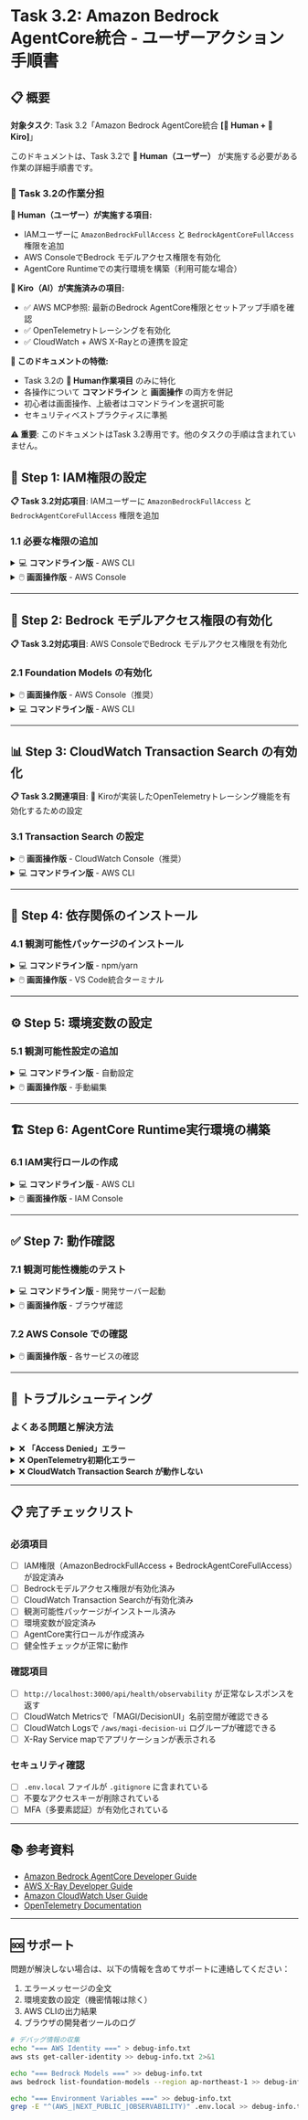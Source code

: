 # Task 3.2: Amazon Bedrock AgentCore統合 - ユーザーアクション手順書

## 📋 概要

**対象タスク**: Task 3.2「Amazon Bedrock AgentCore統合 **[👤 Human + 🤖 Kiro]**」

このドキュメントは、Task 3.2で **👤 Human（ユーザー）** が実施する必要がある作業の詳細手順書です。

### 🎯 Task 3.2の作業分担

**👤 Human（ユーザー）が実施する項目:**
- IAMユーザーに `AmazonBedrockFullAccess` と `BedrockAgentCoreFullAccess` 権限を追加
- AWS ConsoleでBedrock モデルアクセス権限を有効化  
- AgentCore Runtimeでの実行環境を構築（利用可能な場合）

**🤖 Kiro（AI）が実施済みの項目:**
- ✅ AWS MCP参照: 最新のBedrock AgentCore権限とセットアップ手順を確認
- ✅ OpenTelemetryトレーシングを有効化
- ✅ CloudWatch + AWS X-Rayとの連携を設定

**🎯 このドキュメントの特徴:**
- Task 3.2の **👤 Human作業項目** のみに特化
- 各操作について **コマンドライン** と **画面操作** の両方を併記
- 初心者は画面操作、上級者はコマンドラインを選択可能
- セキュリティベストプラクティスに準拠

**⚠️ 重要**: このドキュメントはTask 3.2専用です。他のタスクの手順は含まれていません。

## 🚀 Step 1: IAM権限の設定

**📋 Task 3.2対応項目**: IAMユーザーに `AmazonBedrockFullAccess` と `BedrockAgentCoreFullAccess` 権限を追加

### 1.1 必要な権限の追加

<details>
<summary>💻 <strong>コマンドライン版</strong> - AWS CLI</summary>

```bash
# 現在のユーザー名を確認
aws sts get-caller-identity --query 'Arn' --output text

# 必要なポリシーをアタッチ
aws iam attach-user-policy \
  --user-name YOUR_USERNAME \
  --policy-arn arn:aws:iam::aws:policy/AmazonBedrockFullAccess

aws iam attach-user-policy \
  --user-name YOUR_USERNAME \
  --policy-arn arn:aws:iam::aws:policy/BedrockAgentCoreFullAccess

# 権限の確認
aws iam list-attached-user-policies --user-name YOUR_USERNAME
```

**メリット:** 一括で権限設定が完了、スクリプト化可能
</details>

<details>
<summary>🖱️ <strong>画面操作版</strong> - AWS Console</summary>

1. **IAM Console にアクセス**
   - [IAM Console](https://console.aws.amazon.com/iam/) を開く
   - 左メニューから「Users（ユーザー）」を選択

2. **ユーザーの選択**
   - 現在使用中のユーザー（例：`magi-developer`）をクリック

3. **権限の追加**
   - 「Permissions（アクセス許可）」タブを選択
   - 「Add permissions（アクセス許可を追加）」をクリック
   - 「Attach policies directly（ポリシーを直接アタッチ）」を選択

4. **必要なポリシーを検索・選択**
   - 検索ボックスに「BedrockFullAccess」と入力
   - ✅ `AmazonBedrockFullAccess`（Amazon Bedrock フルアクセス）をチェック
   - 検索ボックスに「BedrockAgentCore」と入力  
   - ✅ `BedrockAgentCoreFullAccess`（Bedrock AgentCore フルアクセス）をチェック

5. **権限の適用**
   - 「Add permissions（アクセス許可を追加）」をクリック
   - 完了を確認

**メリット:** 視覚的に確認でき、権限の詳細も同時に確認可能
</details>

---

## 🤖 Step 2: Bedrock モデルアクセス権限の有効化

**📋 Task 3.2対応項目**: AWS ConsoleでBedrock モデルアクセス権限を有効化

### 2.1 Foundation Models の有効化

<details>
<summary>🖱️ <strong>画面操作版</strong> - AWS Console（推奨）</summary>

1. **Amazon Bedrock Console にアクセス**
   - [Amazon Bedrock Console](https://console.aws.amazon.com/bedrock/) を開く
   - リージョンが「**Asia Pacific (Tokyo) ap-northeast-1**」になっていることを確認
   - **💡 新しいUI**: 2025年のAWS Management Console視覚的アップデートが適用済み

2. **Model catalog の確認**
   - 左メニューから「**Model catalog（モデルカタログ）**」を選択
   - または「**Playgrounds（プレイグラウンド）**」→「**Chat（チャット）**」を選択
   
   **💡 2025年の変更点**: 「Model access（モデルアクセス）」ページは廃止されました

3. **必要なモデルを有効化**

   **🚀 2025年10月最新情報**: Amazon Bedrockでは、**全てのサーバーレス基盤モデルが自動有効化**されるようになりました！

   **自動利用可能なモデル（Automatic Enablement）:**
   - ✅ **Amazon Titan Text G1 - Express** - 即座に利用可能
   - ✅ **Meta Llama モデル** - 即座に利用可能  
   - ✅ **OpenAI GPT-OSS モデル** - 即座に利用可能
   - ✅ **Mistral AI モデル** - 即座に利用可能
   - ✅ **その他サーバーレスモデル** - 即座に利用可能
   
   **一回限りの使用フォーム提出が必要:**
   - 🔄 **Anthropic Claude 3.5 Sonnet** - 初回利用時のみ使用フォーム提出
   - 🔄 **Anthropic Claude 3 Haiku** - 初回利用時のみ使用フォーム提出

4. **Anthropicモデルの初回設定（一回限り）**
   - **Playgrounds（プレイグラウンド）** → **Chat（チャット）** を選択
   - Model selector（モデル選択）から「**Anthropic Claude 3.5 Sonnet**」を選択
   - 初回利用時に「**Usage form（使用フォーム）**」が表示される場合:
     - **Use case（ユースケース）**: 「AI decision support system development」
     - **Organization details（組織詳細）**: 適切に入力
     - 「**Submit（送信）**」をクリック
   - ✅ **重要**: 組織管理アカウントで提出すると、全メンバーアカウントで自動有効化

5. **モデル利用可能性の確認**
   - **Model catalog（モデルカタログ）** または **Playgrounds（プレイグラウンド）** で確認
   - 全モデルが「**Available（利用可能）**」と表示されることを確認
   - 手動での「Request access（アクセス要求）」は不要

**メリット:** モデルの詳細情報を確認しながら選択可能
</details>

<details>
<summary>💻 <strong>コマンドライン版</strong> - AWS CLI</summary>

```bash
# 利用可能なモデル一覧を確認
aws bedrock list-foundation-models --region ap-northeast-1

# 特定のモデルの詳細確認
aws bedrock get-foundation-model \
  --model-identifier anthropic.claude-3-5-sonnet-20241022-v2:0 \
  --region ap-northeast-1

# モデルアクセス状況の確認
aws bedrock list-model-customization-jobs --region ap-northeast-1
```

**💡 2025年の変更**: CLI経由でのモデルアクセス許可は不要になりました（自動有効化のため）
</details>

---

## 📊 Step 3: CloudWatch Transaction Search の有効化

**📋 Task 3.2関連項目**: 🤖 Kiroが実装したOpenTelemetryトレーシング機能を有効化するための設定

### 3.1 Transaction Search の設定

<details>
<summary>🖱️ <strong>画面操作版</strong> - CloudWatch Console（推奨）</summary>

1. **CloudWatch Console にアクセス**
   - [CloudWatch Console](https://console.aws.amazon.com/cloudwatch/) を開く
   - リージョンが「**Asia Pacific (Tokyo) ap-northeast-1**」になっていることを確認
   - **💡 新しいUI**: 2025年の視覚的アップデートが適用済み（より読みやすく、モダンなデザイン）

2. **Transaction Search の有効化**
   - 左メニューから「**Application Signals（アプリケーションシグナル）**」→「**Transaction Search（トランザクション検索）**」を選択
   - 「**Enable Transaction Search（Transaction Searchを有効化）**」をクリック

3. **設定の調整**
   - ✅ **Ingest spans as structured logs（スパンを構造化ログとして取り込む）** をチェック
   - **Percentage of spans to index（インデックス化するスパンの割合）** を設定:
     - 開発環境: `100%`（全てのトレースを記録）
     - 本番環境: `1%`（無料枠、通常は十分）
     - 高負荷環境: `5-10%`（詳細分析が必要な場合）
   
   **💰 2025年料金情報**: 1%のスパンインデックス化は無料で利用可能

4. **有効化の完了**
   - 「**Enable（有効化）**」をクリック
   - ⏱️ **重要**: 設定完了まで約10分待機が必要です
   - **Visual Editor（ビジュアルエディター）** が利用可能になります

**メリット:** 設定内容を視覚的に確認でき、コスト影響も理解しやすい
</details>

<details>
<summary>💻 <strong>コマンドライン版</strong> - AWS CLI</summary>

```bash
# CloudWatch Logs リソースポリシーの作成
aws logs put-resource-policy \
  --policy-name TransactionSearchXRayAccess \
  --policy-document '{
    "Version": "2012-10-17",
    "Statement": [{
      "Sid": "TransactionSearchXRayAccess",
      "Effect": "Allow", 
      "Principal": {"Service": "xray.amazonaws.com"},
      "Action": "logs:PutLogEvents",
      "Resource": [
        "arn:aws:logs:ap-northeast-1:*:log-group:/aws/spans:*",
        "arn:aws:logs:ap-northeast-1:*:log-group:/aws/application-signals/data:*"
      ]
    }]
  }'

# X-Ray トレースセグメントの送信先設定
aws xray update-trace-segment-destination \
  --destination CloudWatchLogs \
  --region ap-northeast-1

# インデックス化ルールの設定（開発環境: 100%）
aws xray update-indexing-rule \
  --name "Default" \
  --rule '{"Probabilistic": {"DesiredSamplingPercentage": 100}}' \
  --region ap-northeast-1
```

**メリット:** 自動化可能、設定の再現性が高い
</details>

---

## 🔧 Step 4: 依存関係のインストール

### 4.1 観測可能性パッケージのインストール

<details>
<summary>💻 <strong>コマンドライン版</strong> - npm/yarn</summary>

```bash
# 依存関係のインストール
npm install

# または yarn を使用する場合
yarn install

# インストール確認
npm list @opentelemetry/api @aws-sdk/client-cloudwatch aws-xray-sdk-core
```

**メリット:** 高速、バッチ処理可能
</details>

<details>
<summary>🖱️ <strong>画面操作版</strong> - VS Code統合ターミナル</summary>

1. **VS Code でプロジェクトを開く**
   - VS Code を起動
   - 「File」→「Open Folder」でプロジェクトフォルダを選択

2. **統合ターミナルを開く**
   - 「Terminal」→「New Terminal」をクリック
   - または `Ctrl+Shift+`` (バッククォート) を押下

3. **依存関係のインストール**
   - ターミナルに `npm install` と入力してEnter
   - インストール進行状況を視覚的に確認

4. **インストール完了の確認**
   - `node_modules` フォルダが作成されていることを確認
   - `package-lock.json` が更新されていることを確認

**メリット:** 進行状況が見える、エラー時の対処が分かりやすい
</details>

---

## ⚙️ Step 5: 環境変数の設定

### 5.1 観測可能性設定の追加

<details>
<summary>💻 <strong>コマンドライン版</strong> - 自動設定</summary>

```bash
# 観測可能性設定テンプレートをメインファイルに追加
cat .env.local.observability.template >> .env.local

# 重複行の削除（必要に応じて）
sort .env.local | uniq > .env.local.tmp && mv .env.local.tmp .env.local

# 設定内容の確認
grep -E "^(OBSERVABILITY|OTEL|XRAY|CLOUDWATCH)" .env.local
```
</details>

<details>
<summary>🖱️ <strong>画面操作版</strong> - 手動編集</summary>

1. **設定テンプレートを開く**
   - VS Code で `.env.local.observability.template` を開く
   - 内容を全選択してコピー（Ctrl+A → Ctrl+C）

2. **メイン設定ファイルに追加**
   - `.env.local` ファイルを開く（存在しない場合は新規作成）
   - ファイルの末尾に移動
   - コピーした内容を貼り付け（Ctrl+V）

3. **必要な値を設定**
   ```env
   # AWS基本設定
   AWS_REGION=ap-northeast-1
   AWS_ACCESS_KEY_ID=your_access_key_here
   AWS_SECRET_ACCESS_KEY=your_secret_key_here
   
   # 観測可能性設定
   OBSERVABILITY_ENABLED=true
   OTEL_ENABLED=true
   XRAY_ENABLED=true
   CLOUDWATCH_ENABLED=true
   ```

4. **ファイルを保存**
   - Ctrl+S で保存

**メリット:** 各設定項目の意味を理解しながら設定可能
</details>

---

## 🏗️ Step 6: AgentCore Runtime実行環境の構築

### 6.1 IAM実行ロールの作成

<details>
<summary>💻 <strong>コマンドライン版</strong> - AWS CLI</summary>

```bash
# アカウントIDの取得
export AWS_ACCOUNT_ID=$(aws sts get-caller-identity --query Account --output text)

# 信頼ポリシーファイルの作成
cat > agentcore-trust-policy.json << EOF
{
  "Version": "2012-10-17",
  "Statement": [{
    "Sid": "AssumeRolePolicy",
    "Effect": "Allow",
    "Principal": {"Service": "bedrock-agentcore.amazonaws.com"},
    "Action": "sts:AssumeRole",
    "Condition": {
      "StringEquals": {"aws:SourceAccount": "$AWS_ACCOUNT_ID"},
      "ArnLike": {"aws:SourceArn": "arn:aws:bedrock-agentcore:ap-northeast-1:$AWS_ACCOUNT_ID:*"}
    }
  }]
}
EOF

# IAMロールの作成
aws iam create-role \
  --role-name MAGIAgentCoreExecutionRole \
  --assume-role-policy-document file://agentcore-trust-policy.json

# 実行ポリシーのアタッチ
aws iam attach-role-policy \
  --role-name MAGIAgentCoreExecutionRole \
  --policy-arn arn:aws:iam::aws:policy/service-role/AmazonBedrockAgentCoreExecutionRolePolicy
```
</details>

<details>
<summary>🖱️ <strong>画面操作版</strong> - IAM Console</summary>

1. **IAM Console にアクセス**
   - [IAM Console](https://console.aws.amazon.com/iam/) を開く
   - 左メニューから「Roles（ロール）」を選択

2. **新しいロールの作成**
   - 「Create role（ロールを作成）」をクリック
   - **Trusted entity type（信頼されたエンティティタイプ）**: `AWS service`
   - **Use case（ユースケース）**: `Other AWS services` を選択
   - 「Next（次へ）」をクリック

3. **権限ポリシーの選択**
   - 検索ボックスに「BedrockAgentCore」と入力
   - ✅ `AmazonBedrockAgentCoreExecutionRolePolicy` をチェック
   - 「Next（次へ）」をクリック

4. **ロール詳細の設定**
   - **Role name（ロール名）**: `MAGIAgentCoreExecutionRole`
   - **Description（説明）**: `Execution role for MAGI AgentCore runtime`
   - 「Create role（ロールを作成）」をクリック

5. **信頼関係の編集**
   - 作成したロールをクリック
   - 「Trust relationships（信頼関係）」タブを選択
   - 「Edit trust policy（信頼ポリシーを編集）」をクリック
   - 以下のJSONに置き換え（YOUR_ACCOUNT_IDを実際のアカウントIDに変更）:
   ```json
   {
     "Version": "2012-10-17",
     "Statement": [{
       "Effect": "Allow",
       "Principal": {"Service": "bedrock-agentcore.amazonaws.com"},
       "Action": "sts:AssumeRole",
       "Condition": {
         "StringEquals": {"aws:SourceAccount": "YOUR_ACCOUNT_ID"},
         "ArnLike": {"aws:SourceArn": "arn:aws:bedrock-agentcore:ap-northeast-1:YOUR_ACCOUNT_ID:*"}
       }
     }]
   }
   ```

**メリット:** 設定内容を視覚的に確認でき、間違いを防げる
</details>

---

## ✅ Step 7: 動作確認

### 7.1 観測可能性機能のテスト

<details>
<summary>💻 <strong>コマンドライン版</strong> - 開発サーバー起動</summary>

```bash
# 開発サーバーの起動
npm run dev

# 別のターミナルで健全性チェック
curl http://localhost:3000/api/health/observability

# 正常な場合の出力例:
# {
#   "status": "healthy",
#   "timestamp": "2024-01-15T10:30:00.000Z",
#   "components": {
#     "otel": {"status": "up"},
#     "cloudwatch": {"status": "up"},
#     "xray": {"status": "up"}
#   }
# }
```
</details>

<details>
<summary>🖱️ <strong>画面操作版</strong> - ブラウザ確認</summary>

1. **開発サーバーの起動**
   - VS Code統合ターミナルで `npm run dev` を実行
   - 「Local: http://localhost:3000」が表示されることを確認

2. **健全性チェック**
   - ブラウザで `http://localhost:3000/api/health/observability` にアクセス
   - JSON形式のレスポンスが表示されることを確認

3. **メインアプリケーションの確認**
   - ブラウザで `http://localhost:3000` にアクセス
   - MAGIシステムのUIが正常に表示されることを確認

**メリット:** 視覚的に動作確認でき、問題箇所を特定しやすい
</details>

### 7.2 AWS Console での確認

<details>
<summary>🖱️ <strong>画面操作版</strong> - 各サービスの確認</summary>

1. **CloudWatch メトリクスの確認**
   - [CloudWatch Console](https://console.aws.amazon.com/cloudwatch/) → Metrics
   - 「Browse」タブで「MAGI/DecisionUI」名前空間を確認
   - カスタムメトリクスが表示されることを確認

2. **CloudWatch ログの確認**
   - CloudWatch Console → Logs → Log groups
   - `/aws/magi-decision-ui` ログループが作成されていることを確認

3. **X-Ray トレースの確認**
   - [X-Ray Console](https://console.aws.amazon.com/xray/) → Service map
   - サービスマップにアプリケーションが表示されることを確認

**メリット:** AWS環境での実際の動作を確認できる
</details>

---

## 🚨 トラブルシューティング

### よくある問題と解決方法

<details>
<summary>❌ <strong>「Access Denied」エラー</strong></summary>

**症状**: Bedrock AgentCore APIへのアクセスが拒否される

**解決方法**:
1. **IAM権限の確認**
   ```bash
   aws iam list-attached-user-policies --user-name YOUR_USERNAME
   ```
   - `AmazonBedrockFullAccess` と `BedrockAgentCoreFullAccess` が含まれているか確認

2. **リージョンの確認**
   - 環境変数 `AWS_REGION=ap-northeast-1` が設定されているか確認
   - Bedrock Consoleで同じリージョンが選択されているか確認

3. **モデルアクセス権限の確認**
   - Bedrock Console → Model access で必要なモデルが有効化されているか確認
</details>

<details>
<summary>❌ <strong>OpenTelemetry初期化エラー</strong></summary>

**症状**: OTEL関連のエラーが発生する

**解決方法**:
1. **依存関係の再インストール**
   ```bash
   rm -rf node_modules package-lock.json
   npm install
   ```

2. **環境変数の確認**
   ```bash
   grep -E "^(OTEL|OBSERVABILITY)" .env.local
   ```

3. **Node.jsバージョンの確認**
   ```bash
   node --version  # v18.0.0以上が必要
   ```
</details>

<details>
<summary>❌ <strong>CloudWatch Transaction Search が動作しない</strong></summary>

**症状**: トレースがCloudWatchに表示されない

**解決方法**:
1. **Transaction Searchの有効化確認**
   - CloudWatch Console → Application Signals → Transaction Search
   - 「Enabled」状態になっているか確認

2. **サンプリング率の確認**
   ```bash
   aws xray get-indexing-rules --region ap-northeast-1
   ```

3. **時間の確認**
   - Transaction Search有効化後、10分程度待ってから再確認
</details>

---

## 📋 完了チェックリスト

### 必須項目
- [ ] IAM権限（AmazonBedrockFullAccess + BedrockAgentCoreFullAccess）が設定済み
- [ ] Bedrockモデルアクセス権限が有効化済み
- [ ] CloudWatch Transaction Searchが有効化済み
- [ ] 観測可能性パッケージがインストール済み
- [ ] 環境変数が設定済み
- [ ] AgentCore実行ロールが作成済み
- [ ] 健全性チェックが正常に動作

### 確認項目
- [ ] `http://localhost:3000/api/health/observability` が正常なレスポンスを返す
- [ ] CloudWatch Metricsで「MAGI/DecisionUI」名前空間が確認できる
- [ ] CloudWatch Logsで `/aws/magi-decision-ui` ログループが確認できる
- [ ] X-Ray Service mapでアプリケーションが表示される

### セキュリティ確認
- [ ] `.env.local` ファイルが `.gitignore` に含まれている
- [ ] 不要なアクセスキーが削除されている
- [ ] MFA（多要素認証）が有効化されている

---

## 📚 参考資料

- [Amazon Bedrock AgentCore Developer Guide](https://docs.aws.amazon.com/bedrock-agentcore/latest/devguide/)
- [AWS X-Ray Developer Guide](https://docs.aws.amazon.com/xray/latest/devguide/)
- [Amazon CloudWatch User Guide](https://docs.aws.amazon.com/AmazonCloudWatch/latest/monitoring/)
- [OpenTelemetry Documentation](https://opentelemetry.io/docs/)

---

## 🆘 サポート

問題が解決しない場合は、以下の情報を含めてサポートに連絡してください：

1. エラーメッセージの全文
2. 環境変数の設定（機密情報は除く）
3. AWS CLIの出力結果
4. ブラウザの開発者ツールのログ

```bash
# デバッグ情報の収集
echo "=== AWS Identity ===" > debug-info.txt
aws sts get-caller-identity >> debug-info.txt 2>&1

echo "=== Bedrock Models ===" >> debug-info.txt  
aws bedrock list-foundation-models --region ap-northeast-1 >> debug-info.txt 2>&1

echo "=== Environment Variables ===" >> debug-info.txt
grep -E "^(AWS_|NEXT_PUBLIC_|OBSERVABILITY)" .env.local >> debug-info.txt 2>&1
```